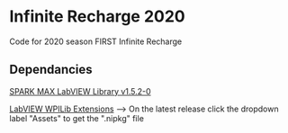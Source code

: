 # Infinite Recharge 2020
Code for 2020 season FIRST Infinite Recharge

## Dependancies 

[SPARK MAX LabVIEW Library v1.5.2-0](http://www.revrobotics.com/content/sw/max/labview/rev-spark-max_1.5.2-0_windows_all.nipkg)

[LabVIEW WPILib Extensions](https://github.com/FRC3005/Robotics-Toolkit/releases) --> On the latest release click the dropdown label "Assets" to get the ".nipkg" file
